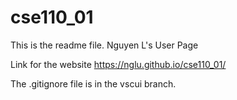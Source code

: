 # cse110_01
This is the readme file.
Nguyen L's User Page

Link for the website
https://nglu.github.io/cse110_01/

The .gitignore file is in the vscui branch.
